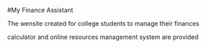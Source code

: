 #My Finance Assistant

The wensite created for college students to manage their finances 

calculator and online resources management system are provided
